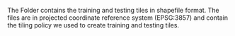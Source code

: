 The Folder contains the training and testing tiles in shapefile format. The files are in projected coordinate reference system (EPSG:3857) and contain the tiling policy we used to create training and testing tiles.
